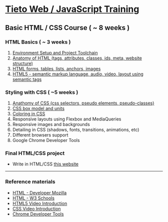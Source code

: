 # [Tieto Web / JavaScript Training](../../readme.md)

## Basic HTML / CSS Course ( ~ 8 weeks )

### HTML Basics ( ~ 3 weeks )

1. [Environment Setup and Project Toolchain](./lesson_00_the_setup/readme.md) 
1. [Anatomy of HTML (tags, attributes, classes, ids, meta, website structure)](./lesson_01_anatomy_of_html/readme.md)
1. [HTML forms, tables, lists, anchors, images](./lesson_02_forms_tables/readme.md)
3. [HTML5 - semantic markup language, audio, video, layout using semantic tags](./lesson_03_HTML5/readme.md)

### Styling with CSS ( ~5 weeks )
1. [Anathomy of CSS (css selectors, pseudo elements, pseudo-classes)](./lesson_04_anatomy_of_css/readme.md)
2. [CSS box model and units](./lesson_05_css_box_model/readme.md)
3. [Coloring in CSS](./lesson_06_css_coloring/readme.md)
4. Responsive layouts using Flexbox and MediaQueries
5. Responsive images and backgrounds
6. Detailing in CSS (shadows, fonts, transitions, animations, etc)
7. Different browsers support
8. Google Chrome Developer Tools


### Final HTML/CSS project
- Write in HTML/CSS [this website](https://blackrockdigital.github.io/startbootstrap-freelancer/)
---
### Reference materials
- [HTML - Developer Mozilla](https://developer.mozilla.org/en-US/docs/Web/HTML)
- [HTML - W3 Schools](https://developer.mozilla.org/en-US/docs/Web/HTML)
- [HTML5 Video Introduction](https://scrimba.com/g/ghtml)
- [CSS Video Introduction](https://scrimba.com/g/gintrotocss)
- [Chrome Developer Tools](https://www.udemy.com/devtools-2017-the-basics-of-chrome-developer-tools/)
